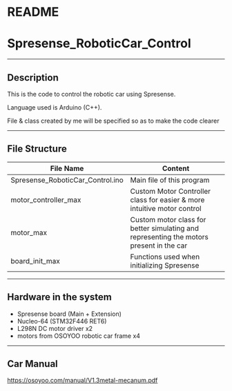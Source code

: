 # README

# **Spresense_RoboticCar_Control**

---

## **Description**

This is the code to control the robotic car using Spresense.

Language used is Arduino (C++).

File & class created by me will be specified so as to make the code clearer

---

## File Structure

File Name | Content
--|--
Spresense_RoboticCar_Control.ino | Main file of this program
motor_controller_max | Custom Motor Controller class for easier & more intuitive motor control
motor_max | Custom motor class for better simulating and representing the motors present in the car
board_init_max | Functions used when initializing Spresense

---

## **Hardware in the system**

- Spresense board (Main + Extension)
- Nucleo-64 (STM32F446 RET6)
- L298N DC motor driver x2
- motors from OSOYOO robotic car frame x4

---

## **Car Manual**

https://osoyoo.com/manual/V1.3metal-mecanum.pdf